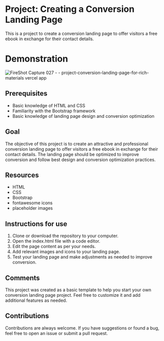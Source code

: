 # Project: Creating a Conversion Landing Page

This is a project to create a conversion landing page to offer visitors a free ebook in exchange for their contact details.


# Demonstration 

![FireShot Capture 027 -  - project-conversion-landing-page-for-rich-materials vercel app](https://user-images.githubusercontent.com/122818137/216373021-33687c5e-68c0-4746-92c8-c7d8c94574ff.png)

## Prerequisites

- Basic knowledge of HTML and CSS
- Familiarity with the Bootstrap framework
- Basic knowledge of landing page design and conversion optimization

## Goal
The objective of this project is to create an attractive and professional conversion landing page to offer visitors a free ebook in exchange for their contact details. The landing page should be optimized to improve conversion and follow best design and conversion optimization practices.

## Resources

- HTML
- CSS
- Bootstrap
- fontawesome icons
- placeholder images

## Instructions for use

1. Clone or download the repository to your computer.
2. Open the index.html file with a code editor.
3. Edit the page content as per your needs.
4. Add relevant images and icons to your landing page.
5. Test your landing page and make adjustments as needed to improve conversion.

## Comments

This project was created as a basic template to help you start your own conversion landing page project. Feel free to customize it and add additional features as needed.

## Contributions

Contributions are always welcome. If you have suggestions or found a bug, feel free to open an issue or submit a pull request.
